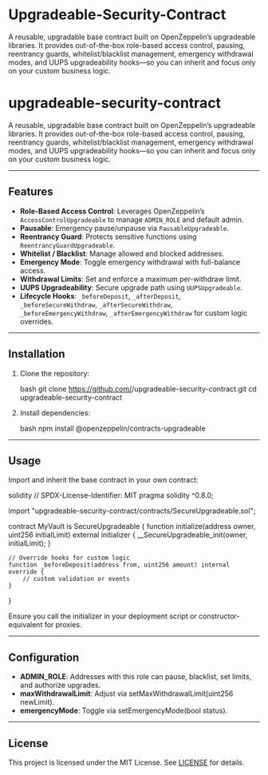# Upgradeable-Security-Contract
A reusable, upgradable base contract built on OpenZeppelin’s upgradeable libraries. It provides out-of-the-box role-based access control, pausing, reentrancy guards, whitelist/blacklist management, emergency withdrawal modes, and UUPS upgradeability hooks—so you can inherit and focus only on your custom business logic.

# upgradeable-security-contract

A reusable, upgradable base contract built on OpenZeppelin’s upgradeable libraries. It provides out-of-the-box role-based access control, pausing, reentrancy guards, whitelist/blacklist management, emergency withdrawal modes, and UUPS upgradeability hooks—so you can inherit and focus only on your custom business logic.

---

## Features

- **Role-Based Access Control**: Leverages OpenZeppelin’s `AccessControlUpgradeable` to manage `ADMIN_ROLE` and default admin.
- **Pausable**: Emergency pause/unpause via `PausableUpgradeable`.
- **Reentrancy Guard**: Protects sensitive functions using `ReentrancyGuardUpgradeable`.
- **Whitelist / Blacklist**: Manage allowed and blocked addresses.
- **Emergency Mode**: Toggle emergency withdrawal with full-balance access.
- **Withdrawal Limits**: Set and enforce a maximum per-withdraw limit.
- **UUPS Upgradeability**: Secure upgrade path using `UUPSUpgradeable`.
- **Lifecycle Hooks**: `_beforeDeposit`, `_afterDeposit`, `_beforeSecureWithdraw`, `_afterSecureWithdraw`, `_beforeEmergencyWithdraw`, `_afterEmergencyWithdraw` for custom logic overrides.

---

## Installation

1. Clone the repository:

   bash
   git clone https://github.com/<your-username>/upgradeable-security-contract.git
   cd upgradeable-security-contract


2. Install dependencies:

   bash
   npm install @openzeppelin/contracts-upgradeable


---

## Usage

Import and inherit the base contract in your own contract:

solidity
// SPDX-License-Identifier: MIT
pragma solidity ^0.8.0;

import "upgradeable-security-contract/contracts/SecureUpgradeable.sol";

contract MyVault is SecureUpgradeable {
    function initialize(address owner, uint256 initialLimit) external initializer {
        __SecureUpgradeable_init(owner, initialLimit);
    }

    // Override hooks for custom logic
    function _beforeDeposit(address from, uint256 amount) internal override {
        // custom validation or events
    }
}


Ensure you call the initializer in your deployment script or constructor-equivalent for proxies.

---

## Configuration

* **ADMIN\_ROLE**: Addresses with this role can pause, blacklist, set limits, and authorize upgrades.
* **maxWithdrawalLimit**: Adjust via setMaxWithdrawalLimit(uint256 newLimit).
* **emergencyMode**: Toggle via setEmergencyMode(bool status).

---

## License

This project is licensed under the MIT License. See [LICENSE](LICENSE) for details.

```
```
